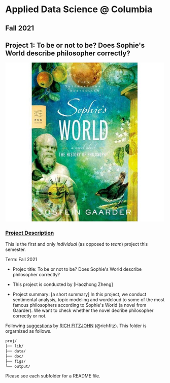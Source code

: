 # Applied Data Science @ Columbia
## Fall 2021
## Project 1: To be or not to be? Does Sophie's World describe philosopher correctly?

<img src="figs/Sophies World.jpg" width="500">

### [Project Description](doc/)
This is the first and only *individual* (as opposed to *team*) project this semester. 

Term: Fall 2021

+ Projec title: To be or not to be? Does Sophie's World describe philosopher correctly?
+ This project is conducted by [Haozhong Zheng]



+ Project summary: [a short summary] In this project, we conduct sentimental analysis, topic modeling and wordcloud to some of the most famous philosophers according to Sophie's World (a novel from Gaarder). We want to check whether the novel decribe philosopher correctly or not. 

Following [suggestions](http://nicercode.github.io/blog/2013-04-05-projects/) by [RICH FITZJOHN](http://nicercode.github.io/about/#Team) (@richfitz). This folder is orgarnized as follows.

```
proj/
├── lib/
├── data/
├── doc/
├── figs/
└── output/
```

Please see each subfolder for a README file.
